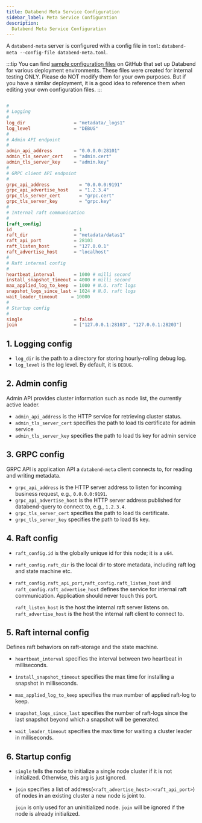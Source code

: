 ```yaml
---
title: Databend Meta Service Configuration
sidebar_label: Meta Service Configuration
description: 
  Databend Meta Service Configuration
---
```


A `databend-meta` server is configured with a config file in `toml`: `databend-meta --config-file databend-meta.toml`.

:::tip
You can find [sample configuration files](https://github.com/datafuselabs/databend/tree/main/scripts/ci/deploy/config) on GitHub that set up Databend for various deployment environments. These files were created for internal testing ONLY. Please do NOT modify them for your own purposes. But if you have a similar deployment, it is a good idea to reference them when editing your own configuration files.
:::

```toml title="databend-meta.toml"

#
# Logging
#
log_dir                  = "metadata/_logs1"
log_level                = "DEBUG"
#
# Admin API endpoint
#
admin_api_address        = "0.0.0.0:28101"
admin_tls_server_cert    = "admin.cert" 
admin_tls_server_key     = "admin.key" 
#
# GRPC client API endpoint
#
grpc_api_address           = "0.0.0.0:9191"
grpc_api_advertise_host    = "1.2.3.4"
grpc_tls_server_cert       = "grpc.cert" 
grpc_tls_server_key        = "grpc.key"
#
# Internal raft communication
#
[raft_config]
id                       = 1
raft_dir                 = "metadata/datas1"
raft_api_port            = 28103
raft_listen_host         = "127.0.0.1"
raft_advertise_host      = "localhost"
#
# Raft internal config
#
heartbeat_interval       = 1000 # milli second 
install_snapshot_timeout = 4000 # milli second
max_applied_log_to_keep  = 1000 # N.O. raft logs
snapshot_logs_since_last = 1024 # N.O. raft logs
wait_leader_timeout     = 10000
#
# Startup config
#
single                   = false
join                     = ["127.0.0.1:28103", "127.0.0.1:28203"]
```

## 1. Logging config

- `log_dir` is the path to a directory for storing hourly-rolling debug log.
- `log_level` is the log level. By default, it is `DEBUG`.

## 2. Admin config

Admin API provides cluster information such as node list, the currently active leader.

- `admin_api_address` is the HTTP service for retrieving cluster status.
- `admin_tls_server_cert` specifies the path to load tls certificate for admin service
- `admin_tls_server_key` specifies the path to load tls key for admin service

## 3. GRPC config

GRPC API is application API a `databend-meta` client connects to, for reading and writing metadata.

- `grpc_api_address` is the HTTP server address to listen for incoming business request, e.g., `0.0.0.0:9191`.
- `grpc_api_advertise_host` is the HTTP server address published for databend-query to connect to, e.g., `1.2.3.4`.
- `grpc_tls_server_cert` specifies the path to load tls certificate.
- `grpc_tls_server_key` specifies the path to load tls key.

## 4. Raft config

- `raft_config.id` is the globally unique id for this node; it is a `u64`.

- `raft_config.raft_dir` is the local dir to store metadata, including raft log
  and state machine etc.

- `raft_config.raft_api_port`,`raft_config.raft_listen_host` and `raft_config.raft_advertise_host`
  defines the service for internal raft communication.  Application should never touch this port.

  `raft_listen_host` is the host the internal raft server listens on.
  `raft_advertise_host` is the host the internal raft client to connect to.

## 5. Raft internal config

Defines raft behaviors on raft-storage and the state machine.

- `heartbeat_interval` specifies the interval between two heartbeat in milliseconds.

- `install_snapshot_timeout` specifies the max time for installing a snapshot in milliseconds.

- `max_applied_log_to_keep` specifies the max number of applied raft-log to keep.

- `snapshot_logs_since_last` specifies the number of raft-logs since the last snapshot beyond which a snapshot will be generated.

- `wait_leader_timeout` specifies the max time for waiting a cluster leader in milliseconds.

## 6. Startup config

- `single` tells the node to initialize a single node cluster if it is not
  initialized. Otherwise, this arg is just ignored.

- `join` specifies a list of address(`<raft_advertise_host>:<raft_api_port>`) of nodes in an existing cluster a new node is joint to.

  `join` is only used for an uninitialized node.
  `join` will be ignored if the node is already initialized.
